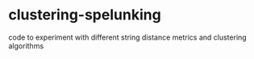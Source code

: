 # clustering-spelunking
code to experiment with different string distance metrics and clustering algorithms
